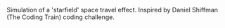 Simulation of a 'starfield' space travel effect. Inspired by Daniel Shiffman (The Coding Train) coding challenge.
